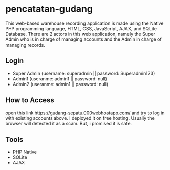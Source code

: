 # pencatatan-gudang
This web-based warehouse recording application is made using the Native PHP programming language, HTML, CSS, JavaScript, AJAX, and SQLite Database. There are 2 actors in this web application, namely the Super Admin who is in charge of managing accounts and the Admin in charge of managing records.

## Login 
- Super Admin (username: superadmin || password: Superadmin123)
- Admin1 (useranme: admin1 || password: null)
- Admin2 (useranme: admin1 || password: null)

## How to Access
open this link https://gudang-sepatu.000webhostapp.com/ and try to log in with existing accounts above.
I deployed it on free hosting. Usually the browser will detected it as a scam. 
But, i promised it is safe.

## Tools
- PHP Native
- SQLite
- AJAX


